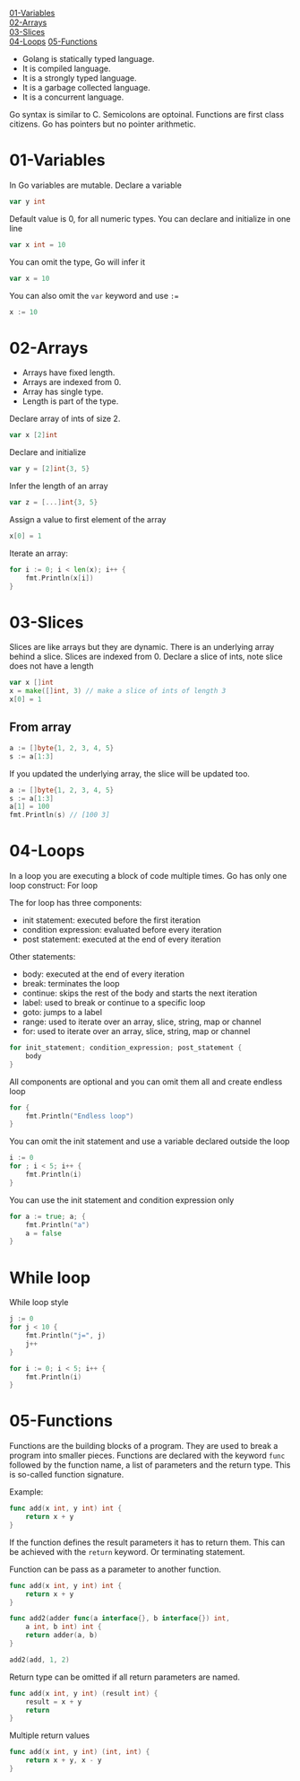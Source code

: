 
[01-Variables](#01-Variables)  
[02-Arrays](#02-Arrays)  
[03-Slices](#03-Slices)  
[04-Loops](#04-Loops)
[05-Functions](#05-Functions)

- Golang is statically typed language. 
- It is compiled language. 
- It is a strongly typed language.
- It is a garbage collected language. 
- It is a concurrent language.

Go syntax is similar to C.
Semicolons are optoinal.
Functions are first class citizens.
Go has pointers but no pointer arithmetic.

# 01-Variables
In Go variables are mutable.
Declare a variable
```go
var y int
```
Default value is 0, for all numeric types.
You can declare and initialize in one line

```go
var x int = 10
```
You can omit the type, Go will infer it
```go
var x = 10
```
You can also omit the `var` keyword and use `:=`
```go
x := 10
```

# 02-Arrays
- Arrays have fixed length.
- Arrays are indexed from 0.
- Array has single type.
- Length is part of the type.


Declare array of ints of size 2. 
```go
var x [2]int
```

Declare and initialize
```go
var y = [2]int{3, 5}
```

Infer the length of an array
```go
var z = [...]int{3, 5}
```

Assign a value to first element of the array
```go
x[0] = 1
```

Iterate an array:
```go
for i := 0; i < len(x); i++ {
    fmt.Println(x[i])
}
```


# 03-Slices
Slices are like arrays but they are dynamic. There is an underlying array behind a slice.
Slices are indexed from 0.
Declare a slice of ints, note slice does not have a length
```go
var x []int
x = make([]int, 3) // make a slice of ints of length 3
x[0] = 1
```

## From array

```go
a := []byte{1, 2, 3, 4, 5}
s := a[1:3]
```

If you updated the underlying array, the slice will be updated too.
```go 
a := []byte{1, 2, 3, 4, 5}
s := a[1:3]
a[1] = 100
fmt.Println(s) // [100 3]
```


# 04-Loops
In a loop you are executing a block of code multiple times.
Go has only one loop construct:
For loop

The for loop has three components:
- init statement: executed before the first iteration
- condition expression: evaluated before every iteration
- post statement: executed at the end of every iteration

Other statements:
- body: executed at the end of every iteration
- break: terminates the loop
- continue: skips the rest of the body and starts the next iteration
- label: used to break or continue to a specific loop
- goto: jumps to a label
- range: used to iterate over an array, slice, string, map or channel
- for: used to iterate over an array, slice, string, map or channel

```go
for init_statement; condition_expression; post_statement {
    body
}
```

All components are optional and you can omit them all and create
endless loop
```go
for {
    fmt.Println("Endless loop")
}
``` 

You can omit the init statement and use a variable declared outside the loop
```go
i := 0
for ; i < 5; i++ {
    fmt.Println(i)
}
```

You can use the init statement and condition expression only
```go
for a := true; a; {
    fmt.Println("a")
    a = false
}
```

# While loop
While loop style
```go
j := 0
for j < 10 {
    fmt.Println("j=", j)
    j++
}
```


```go
for i := 0; i < 5; i++ {
    fmt.Println(i)
}
```

# 05-Functions

Functions are the building blocks of a program. They are used to break a program into smaller pieces.
Functions are declared with the keyword `func` followed by the function name, a list of parameters and the return type.
This is so-called function signature.

Example:
```go
func add(x int, y int) int {
    return x + y
}
```
If the function defines the result parameters it has to return them. This can be achieved with the `return` keyword.
Or terminating statement.

Function can be pass as a parameter to another function.
```go
func add(x int, y int) int {
    return x + y
}
```

```go
func add2(adder func(a interface{}, b interface{}) int, 
	a int, b int) int {
	return adder(a, b)
}

add2(add, 1, 2)
```


Return type can be omitted if all return parameters are named.
```go
func add(x int, y int) (result int) {
    result = x + y
    return
}
```

Multiple return values
```go
func add(x int, y int) (int, int) {
    return x + y, x - y
}
```



